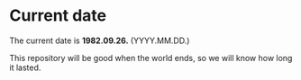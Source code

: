 # Current date

The current date is **1982.09.26.** (YYYY.MM.DD.)

This repository will be good when the world ends, so we will know how long it lasted.